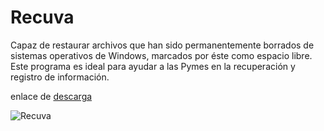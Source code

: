 # Recuva

Capaz de restaurar archivos que han sido permanentemente borrados de sistemas operativos de Windows,
marcados por éste como espacio libre.
Este programa es ideal para ayudar a las Pymes en la recuperación y registro de información.


enlace de [descarga](https://www.ccleaner.com/es-es/recuva)

![Recuva](https://user-images.githubusercontent.com/114906901/234555234-51f844f3-b0ec-4bd0-8535-76ca57d8a269.jpg)


